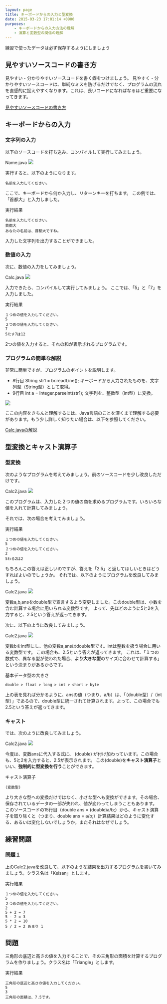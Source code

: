 ```yaml
---
layout: page
title: キーボードからの入力と型変換
date: 2015-03-23 17:01:14 +0900
purposes:
    - キーボードからの入力方法の理解
    - 演算と変数型の関係の理解
---
```


練習で使ったデータは必ず保存するようにしましょう


見やすいソースコードの書き方
--------------

見やすい・分かりやすいソースコードを書く癖をつけましょう。
見やすく・分かりやすいソースコードは、単純なミスを防げるだけでなく、プログラムの流れを直感的に捉えやすくなります。これは、長いコードになればなるほど重要になってきます。

<div id="ref"><a href="goodsource.html" target="_blank">見やすいソースコードの書き方</a></div>

キーボードからの入力
--------------

### 文字列の入力

以下のソースコードを打ち込み、コンパイルして実行してみましょう。

Name.java
![](./pic/Name.png)

実行すると、以下のようになります。

~~~~
名前を入力してください。
~~~~

ここで、キーボードから何か入力し、リターンキーを打ちます。
この例では、「首都大」と入力しました。

実行結果

~~~~
名前を入力してください。
首都大
あなたの名前は、首都大ですね。
~~~~

入力した文字列を出力することができました。

### 数値の入力
次に、数値の入力をしてみましょう。

Calc.java
![](./pic/Calc.png)

入力できたら、コンパイルして実行してみましょう。
ここでは、「5」と「7」を入力しました。

実行結果

~~~~
１つめの値を入力してください。
5
２つめの値を入力してください。
7
5たす7は12
~~~~

2つの値を入力すると、それの和が表示されるプログラムです。

### プログラムの簡単な解説
非常に簡単ですが、プログラムのポイントを説明します。

* 8行目 String str1 = br.readLine();
キーボードから入力されたものを、文字列型（String型）として取得。
* 9行目 int a = Integer.parseInt(str1);
文字列を、整数型（int型）に変換。

![](./pic/calcjava.png)

ここの内容をきちんと理解するには、Java言語のことを深くまで理解する必要があります。もう少し詳しく知りたい場合は、以下を参照してください。
<div id="ref"><a href="calcjava.html" target="_blank">Calc.javaの解説</a></div>

型変換とキャスト演算子
--------------
### 型変換
次のようなプログラムを考えてみましょう。前のソースコードを少し改良しただけです。

Calc2.java
![](./pic/Calc2x.png)

このプログラムは、入力した２つの値の商を求めるプログラムです。いろいろな値を入れて計算してみましょう。

それでは、次の場合を考えてみましょう。

実行結果

~~~~
１つめの値を入力してください。
5
２つめの値を入力してください。
2
5わる2は2
~~~~

もちろんこの答えは正しいのですが、答えを「2.5」と返してほしいときはどうすればよいのでしょうか。
それでは、以下のようにプログラムを改良してみましょう。

Calc2.java
![](./pic/Calc2-02x.png)

変数a,b,ansをdouble型で宣言するよう変更しました。このdouble型は、小数を含む計算する場合に用いられる変数型です。
よって、先ほどのように5と2を入力すると、2.5という答えが返ってきます。

次に、以下のように改良してみましょう。

Calc2.java
![](./pic/Calc2-03x.png)

変数bをint型にし、他の変数a,ansはdouble型です。intは整数を扱う場合に用いる変数型です。
この場合も、2.5という答えが返ってきます。
これは、「１つの数式で、異なる型が使われた場合、**より大きな型**のサイズに合わせて計算する」という決まりがあるからです。

基本データ型の大きさ

~~~~
double > float > long > int > short > byte
~~~~

上の表を見れば分かるように、ansの値（つまり、a/b）は、「（double型）/（int型）」であるので、double型に統一されて計算されます。よって、この場合でも2.5という答えが返ってきます。

### キャスト
では、次のように改良してみましょう。

Calc2.java
![](./pic/Calc2-04x.png)

今度は、変数ansに代入する式に、 (double) が付け加わっています。この場合も、5と2を入力すると、2.5が表示されます。
この(double)を**キャスト演算子**といい、**強制的に型変換を行う**ことができます。

キャスト演算子

~~~~
(変数型)
~~~~

より大きな型への変換だけではなく、小さな型へも変換ができます。その場合、保存されているデータの一部が失われ、値が変わってしまうこともあります。
このソースコードの15行目（double ans = (double)a/b;）から、キャスト演算子を取り除くと（つまり、double ans = a/b;）計算結果はどのように変化する、あるいは変化しないでしょうか。またそれはなぜでしょう。

練習問題
--------------
### 問題１
上のCalc2.javaを改良して、以下のような結果を出力するプログラムを書いてみましょう。クラス名は「Keisan」とします。

実行結果

~~~~
１つめの値を入力してください。
5
２つめの値を入力してください。
2
5 + 2 = 7
5 - 2 = 3
5 * 2 = 10
5 / 2 = 2 あまり 1
~~~~

問題
--------------
三角形の底辺と高さの値を入力することで、その三角形の面積を計算するプログラムを作りましょう。クラス名は「Triangle」とします。

実行結果

~~~~
三角形の底辺と高さの値を入力してください。
5
3
三角形の面積は、7.5です。
~~~~
